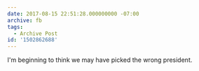 ```yaml
---
date: 2017-08-15 22:51:28.000000000 -07:00
archive: fb
tags: 
  - Archive Post
id: '1502862688'
---
```


I'm beginning to think we may have picked the wrong president.
